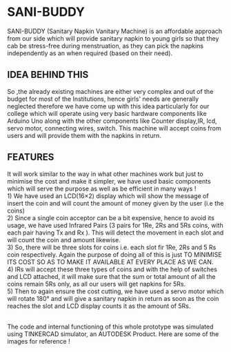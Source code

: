 <h1> SANI-BUDDY</H1>
SANI-BUDDY (Sanitary Napkin Vanitary Machine) is an affordable approach from our side which will provide sanitary napkin to young girls so that they cab be stress-free during menstruation, as they can pick the napkins independently as an when required (based on their need).
<h2> IDEA BEHIND THIS </h2>
So ,the already existing machines are either very complex and out of the budget for most of the Institutions, hence girls' needs are generally neglected therefore we have come up with this idea particularly for our college which will operate using very basic hardware components like Arduino Uno along with the other components like Counter display,IR, lcd, servo motor, connecting wires, switch. This machine will accept coins from users and will provide them with the napkins in return.
<h2> FEATURES </h2>
It will work similar to the way in what other machines work but just to minimise the cost and make it simpler, we have used basic components which will serve the purpose as well as be efficient in many ways ! 
<br> 1) We have used an LCD(16×2) display which will show the message of insert the coin and will count the amount of money given by the user (i.e the coins)
<br> 2) Since a single coin acceptor can be a bit expensive, hence to avoid its usage, we have used Infrared Pairs (3 pairs for 1Re, 2Rs and 5Rs coins, with each pair having Tx and Rx ). This will detect the movement in each slot and will count the coin and amount likewise. 
<br>3) So, there will be three slots for coins i.e. each slot fir 1Re, 2Rs and 5 Rs coin respectively. Again the purpose of doing all of this is just TO MINIMISE ITS COST SO AS TO MAKE IT AVAILABLE AT EVERY PLACE AS WE CAN.
<br>4) IRs will accept these three types of coins and with the help of switches  and LCD attached, it will make sure that the sum or total amount of all the coins remain 5Rs only, as all our users will get napkins for 5Rs. 
<br>5) Then to again ensure the cost cutting, we have used a servo motor which will rotate 180° and will give a sanitary napkin in return  as soon as the coin reaches the slot and LCD display counts it as  the amount of 5Rs. 

<br> The code and internal functioning of this whole prototype was simulated using TINKERCAD simulator, an AUTODESK Product. Here are some of the images for reference !



